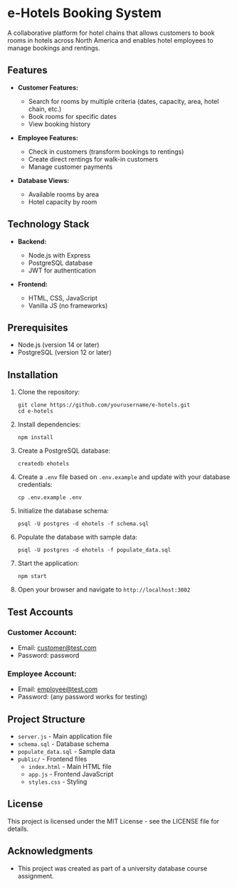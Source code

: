 # e-Hotels Booking System

A collaborative platform for hotel chains that allows customers to book rooms in hotels across North America and enables hotel employees to manage bookings and rentings.

## Features

- **Customer Features:**
  - Search for rooms by multiple criteria (dates, capacity, area, hotel chain, etc.)
  - Book rooms for specific dates
  - View booking history

- **Employee Features:**
  - Check in customers (transform bookings to rentings)
  - Create direct rentings for walk-in customers
  - Manage customer payments

- **Database Views:**
  - Available rooms by area
  - Hotel capacity by room

## Technology Stack

- **Backend:**
  - Node.js with Express
  - PostgreSQL database
  - JWT for authentication

- **Frontend:**
  - HTML, CSS, JavaScript
  - Vanilla JS (no frameworks)

## Prerequisites

- Node.js (version 14 or later)
- PostgreSQL (version 12 or later)

## Installation

1. Clone the repository:
   ```
   git clone https://github.com/yourusername/e-hotels.git
   cd e-hotels
   ```

2. Install dependencies:
   ```
   npm install
   ```

3. Create a PostgreSQL database:
   ```
   createdb ehotels
   ```

4. Create a `.env` file based on `.env.example` and update with your database credentials:
   ```
   cp .env.example .env
   ```

5. Initialize the database schema:
   ```
   psql -U postgres -d ehotels -f schema.sql
   ```

6. Populate the database with sample data:
   ```
   psql -U postgres -d ehotels -f populate_data.sql
   ```

7. Start the application:
   ```
   npm start
   ```

8. Open your browser and navigate to `http://localhost:3002`

## Test Accounts

### Customer Account:
- Email: customer@test.com
- Password: password

### Employee Account:
- Email: employee@test.com
- Password: (any password works for testing)

## Project Structure

- `server.js` - Main application file
- `schema.sql` - Database schema
- `populate_data.sql` - Sample data
- `public/` - Frontend files
  - `index.html` - Main HTML file
  - `app.js` - Frontend JavaScript
  - `styles.css` - Styling

## License

This project is licensed under the MIT License - see the LICENSE file for details.

## Acknowledgments

- This project was created as part of a university database course assignment. 
